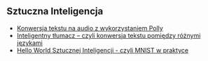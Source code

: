 ## Sztuczna Inteligencja
- [Konwersja tekstu na audio z wykorzystaniem Polly](polly.md)
- [Inteligentny tłumacz – czyli konwersja tekstu pomiędzy różnymi językami](translate.md)
- [Hello World Sztucznej Inteligencji - czyli MNIST w praktyce](mnist.md)